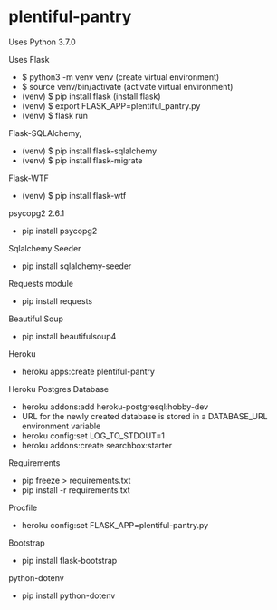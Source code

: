 # plentiful-pantry

Uses Python 3.7.0

Uses Flask
  - $ python3 -m venv venv (create virtual environment)
  - $ source venv/bin/activate (activate virtual environment)
  - (venv) $ pip install flask (install flask)
  - (venv) $ export FLASK_APP=plentiful_pantry.py
  - (venv) $ flask run

Flask-SQLAlchemy,
  - (venv) $ pip install flask-sqlalchemy
  - (venv) $ pip install flask-migrate

Flask-WTF
  - (venv) $ pip install flask-wtf

psycopg2 2.6.1
  - pip install psycopg2

Sqlalchemy Seeder
  - pip install sqlalchemy-seeder

Requests module
  - pip install requests

Beautiful Soup
  - pip install beautifulsoup4

Heroku
 - heroku apps:create plentiful-pantry

Heroku Postgres Database
 - heroku addons:add heroku-postgresql:hobby-dev
 - URL for the newly created database is stored in a DATABASE_URL environment variable
 - heroku config:set LOG_TO_STDOUT=1
 - heroku addons:create searchbox:starter

Requirements
- pip freeze > requirements.txt
- pip install -r requirements.txt

Procfile
  - heroku config:set FLASK_APP=plentiful-pantry.py

Bootstrap
  - pip install flask-bootstrap

python-dotenv
  - pip install python-dotenv
